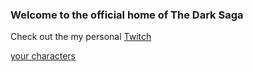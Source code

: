 ###  Welcome to the official home of The Dark Saga
Check out the my personal [Twitch](https://twitch.tv/Mega_kabutops)
              
              
              
              
[your characters](thedarksaga.ink/Characters)

